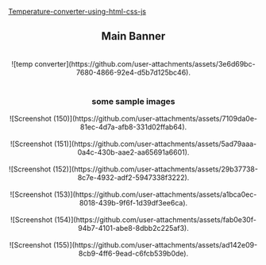 [Temperature-converter-using-html-css-js](https://hemantkumar980.github.io/Temperature-converter-using-html-css-js/)

<div class="fluid-container" align="center">
<h2>
  Main Banner
</h2>
  <br>
![temp converter](https://github.com/user-attachments/assets/3e6d69bc-7680-4866-92e4-d5b7d125bc46).
<br>
  <br>
  <h3>
  some sample images
</h3>
![Screenshot (150)](https://github.com/user-attachments/assets/7109da0e-81ec-4d7a-afb8-331d02ffab64).
  <br>
  <br>
![Screenshot (151)](https://github.com/user-attachments/assets/5ad79aaa-0a4c-430b-aae2-aa65691a6601).
  <br>
  <br>
![Screenshot (152)](https://github.com/user-attachments/assets/29b37738-8c7e-4932-adf2-5947338f3222).
  <br>
  <br>
![Screenshot (153)](https://github.com/user-attachments/assets/a1bca0ec-8018-439b-9f6f-1d39df3ee6ca).
  <br>
  <br>
![Screenshot (154)](https://github.com/user-attachments/assets/fab0e30f-94b7-4101-abe8-8dbb2c225af3).
  <br>
  <br>
![Screenshot (155)](https://github.com/user-attachments/assets/ad142e09-8cb9-4ff6-9ead-c6fcb539b0de).

</div> 
